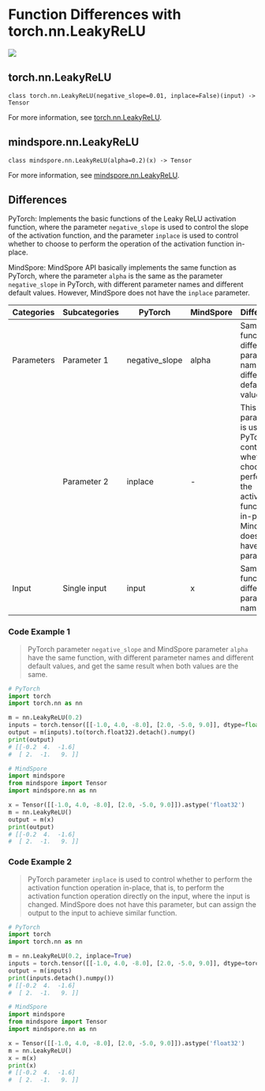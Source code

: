 # Function Differences with torch.nn.LeakyReLU

<a href="https://gitee.com/mindspore/docs/blob/master/docs/mindspore/source_en/note/api_mapping/pytorch_diff/LeakyReLU.md" target="_blank"><img src="https://mindspore-website.obs.cn-north-4.myhuaweicloud.com/website-images/master/resource/_static/logo_source_en.png"></a>

## torch.nn.LeakyReLU

```text
class torch.nn.LeakyReLU(negative_slope=0.01, inplace=False)(input) -> Tensor
```

For more information, see [torch.nn.LeakyReLU](https://pytorch.org/docs/1.8.1/generated/torch.nn.LeakyReLU.html).

## mindspore.nn.LeakyReLU

```text
class mindspore.nn.LeakyReLU(alpha=0.2)(x) -> Tensor
```

For more information, see [mindspore.nn.LeakyReLU](https://mindspore.cn/docs/en/master/api_python/nn/mindspore.nn.LeakyReLU.html).

## Differences

PyTorch: Implements the basic functions of the Leaky ReLU activation function, where the parameter `negative_slope` is used to control the slope of the activation function, and the parameter `inplace` is used to control whether to choose to perform the operation of the activation function in-place.

MindSpore: MindSpore API basically implements the same function as PyTorch, where the parameter `alpha` is the same as the parameter `negative_slope` in PyTorch, with different parameter names and different default values. However, MindSpore does not have the `inplace` parameter.

| Categories | Subcategories |PyTorch | MindSpore | Difference |
| ---- | ----- | ------- | --------- | ------------- |
|Parameters | Parameter 1 | negative_slope | alpha |Same function, different parameter names, different default values |
| | Parameter 2 | inplace | - | This parameter is used in PyTorch to control whether to choose to perform the activation function in-place. MindSpore does not have this parameter|
|Input | Single input | input | x | Same function, different parameter names|

### Code Example 1

> PyTorch parameter `negative_slope` and MindSpore parameter `alpha` have the same function, with different parameter names and different default values, and get the same result when both values are the same.

```python
# PyTorch
import torch
import torch.nn as nn

m = nn.LeakyReLU(0.2)
inputs = torch.tensor([[-1.0, 4.0, -8.0], [2.0, -5.0, 9.0]], dtype=float)
output = m(inputs).to(torch.float32).detach().numpy()
print(output)
# [[-0.2  4.  -1.6]
#  [ 2.  -1.   9. ]]

# MindSpore
import mindspore
from mindspore import Tensor
import mindspore.nn as nn

x = Tensor([[-1.0, 4.0, -8.0], [2.0, -5.0, 9.0]]).astype('float32')
m = nn.LeakyReLU()
output = m(x)
print(output)
# [[-0.2  4.  -1.6]
#  [ 2.  -1.   9. ]]
```

### Code Example 2

> PyTorch parameter `inplace` is used to control whether to perform the activation function operation in-place, that is, to perform the activation function operation directly on the input, where the input is changed. MindSpore does not have this parameter, but can assign the output to the input to achieve similar function.

```python
# PyTorch
import torch
import torch.nn as nn

m = nn.LeakyReLU(0.2, inplace=True)
inputs = torch.tensor([[-1.0, 4.0, -8.0], [2.0, -5.0, 9.0]], dtype=torch.float32)
output = m(inputs)
print(inputs.detach().numpy())
# [[-0.2  4.  -1.6]
#  [ 2.  -1.   9. ]]

# MindSpore
import mindspore
from mindspore import Tensor
import mindspore.nn as nn

x = Tensor([[-1.0, 4.0, -8.0], [2.0, -5.0, 9.0]]).astype('float32')
m = nn.LeakyReLU()
x = m(x)
print(x)
# [[-0.2  4.  -1.6]
#  [ 2.  -1.   9. ]]
```
